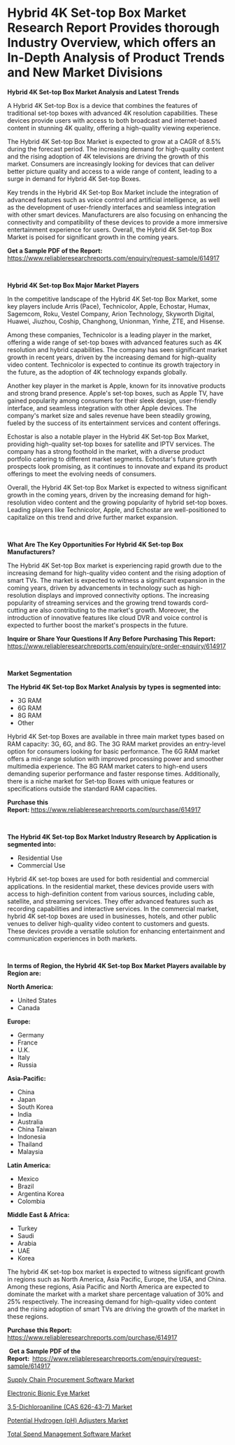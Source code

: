 <p><h1>Hybrid 4K Set-top Box Market Research Report Provides thorough Industry Overview, which offers an In-Depth Analysis of Product Trends and New Market Divisions</h1></p><p><strong>Hybrid 4K Set-top Box Market Analysis and Latest Trends</strong></p>
<p><p>A Hybrid 4K Set-top Box is a device that combines the features of traditional set-top boxes with advanced 4K resolution capabilities. These devices provide users with access to both broadcast and internet-based content in stunning 4K quality, offering a high-quality viewing experience.</p><p>The Hybrid 4K Set-top Box Market is expected to grow at a CAGR of 8.5% during the forecast period. The increasing demand for high-quality content and the rising adoption of 4K televisions are driving the growth of this market. Consumers are increasingly looking for devices that can deliver better picture quality and access to a wide range of content, leading to a surge in demand for Hybrid 4K Set-top Boxes.</p><p>Key trends in the Hybrid 4K Set-top Box Market include the integration of advanced features such as voice control and artificial intelligence, as well as the development of user-friendly interfaces and seamless integration with other smart devices. Manufacturers are also focusing on enhancing the connectivity and compatibility of these devices to provide a more immersive entertainment experience for users. Overall, the Hybrid 4K Set-top Box Market is poised for significant growth in the coming years.</p></p>
<p><strong>Get a Sample PDF of the Report:&nbsp;</strong> <a href="https://www.reliableresearchreports.com/enquiry/request-sample/614917">https://www.reliableresearchreports.com/enquiry/request-sample/614917</a></p>
<p>&nbsp;</p>
<p><strong>Hybrid 4K Set-top Box Major Market Players</strong></p>
<p><p>In the competitive landscape of the Hybrid 4K Set-top Box Market, some key players include Arris (Pace), Technicolor, Apple, Echostar, Humax, Sagemcom, Roku, Vestel Company, Arion Technology, Skyworth Digital, Huawei, Jiuzhou, Coship, Changhong, Unionman, Yinhe, ZTE, and Hisense.</p><p>Among these companies, Technicolor is a leading player in the market, offering a wide range of set-top boxes with advanced features such as 4K resolution and hybrid capabilities. The company has seen significant market growth in recent years, driven by the increasing demand for high-quality video content. Technicolor is expected to continue its growth trajectory in the future, as the adoption of 4K technology expands globally.</p><p>Another key player in the market is Apple, known for its innovative products and strong brand presence. Apple's set-top boxes, such as Apple TV, have gained popularity among consumers for their sleek design, user-friendly interface, and seamless integration with other Apple devices. The company's market size and sales revenue have been steadily growing, fueled by the success of its entertainment services and content offerings.</p><p>Echostar is also a notable player in the Hybrid 4K Set-top Box Market, providing high-quality set-top boxes for satellite and IPTV services. The company has a strong foothold in the market, with a diverse product portfolio catering to different market segments. Echostar's future growth prospects look promising, as it continues to innovate and expand its product offerings to meet the evolving needs of consumers.</p><p>Overall, the Hybrid 4K Set-top Box Market is expected to witness significant growth in the coming years, driven by the increasing demand for high-resolution video content and the growing popularity of hybrid set-top boxes. Leading players like Technicolor, Apple, and Echostar are well-positioned to capitalize on this trend and drive further market expansion.</p></p>
<p>&nbsp;</p>
<p><strong>What Are The Key Opportunities For Hybrid 4K Set-top Box Manufacturers?</strong></p>
<p><p>The Hybrid 4K Set-top Box market is experiencing rapid growth due to the increasing demand for high-quality video content and the rising adoption of smart TVs. The market is expected to witness a significant expansion in the coming years, driven by advancements in technology such as high-resolution displays and improved connectivity options. The increasing popularity of streaming services and the growing trend towards cord-cutting are also contributing to the market's growth. Moreover, the introduction of innovative features like cloud DVR and voice control is expected to further boost the market's prospects in the future.</p></p>
<p><strong>Inquire or Share Your Questions If Any Before Purchasing This Report:</strong> <a href="https://www.reliableresearchreports.com/enquiry/pre-order-enquiry/614917">https://www.reliableresearchreports.com/enquiry/pre-order-enquiry/614917</a></p>
<p>&nbsp;</p>
<p><strong>Market Segmentation</strong></p>
<p><strong>The Hybrid 4K Set-top Box Market Analysis by types is segmented into:</strong></p>
<p><ul><li>3G RAM</li><li>6G RAM</li><li>8G RAM</li><li>Other</li></ul></p>
<p><p>Hybrid 4K Set-top Boxes are available in three main market types based on RAM capacity: 3G, 6G, and 8G. The 3G RAM market provides an entry-level option for consumers looking for basic performance. The 6G RAM market offers a mid-range solution with improved processing power and smoother multimedia experience. The 8G RAM market caters to high-end users demanding superior performance and faster response times. Additionally, there is a niche market for Set-top Boxes with unique features or specifications outside the standard RAM capacities.</p></p>
<p><strong>Purchase this Report:&nbsp;</strong><a href="https://www.reliableresearchreports.com/purchase/614917">https://www.reliableresearchreports.com/purchase/614917</a></p>
<p>&nbsp;</p>
<p><strong>The Hybrid 4K Set-top Box Market Industry Research by Application is segmented into:</strong></p>
<p><ul><li>Residential Use</li><li>Commercial Use</li></ul></p>
<p><p>Hybrid 4K set-top boxes are used for both residential and commercial applications. In the residential market, these devices provide users with access to high-definition content from various sources, including cable, satellite, and streaming services. They offer advanced features such as recording capabilities and interactive services. In the commercial market, hybrid 4K set-top boxes are used in businesses, hotels, and other public venues to deliver high-quality video content to customers and guests. These devices provide a versatile solution for enhancing entertainment and communication experiences in both markets.</p></p>
<p>&nbsp;</p>
<p><strong>In terms of Region, the Hybrid 4K Set-top Box Market Players available by Region are:</strong></p>
<p>
    <p> <strong> North America: </strong>
        <ul>
            <li>United States</li>
            <li>Canada</li>
        </ul>
        </p> 
    <p> <strong> Europe: </strong>
        <ul>
            <li>Germany</li>
            <li>France</li>
            <li>U.K.</li>
            <li>Italy</li>
            <li>Russia</li>
        </ul>
        </p> 
    <p> <strong> Asia-Pacific: </strong>
        <ul>
            <li>China</li>
            <li>Japan</li>
            <li>South Korea</li>
            <li>India</li>
            <li>Australia</li>
            <li>China Taiwan</li>
            <li>Indonesia</li>
            <li>Thailand</li>
            <li>Malaysia</li>
        </ul>
        </p> 
    <p> <strong> Latin America: </strong>
        <ul>
            <li>Mexico</li>
            <li>Brazil</li>
            <li>Argentina Korea</li>
            <li>Colombia</li>
        </ul>
        </p> 
    <p> <strong> Middle East & Africa: </strong>
        <ul>
            <li>Turkey</li>
            <li>Saudi</li>
            <li>Arabia</li>
            <li>UAE</li>
            <li>Korea</li>
        </ul>
    </p>
    </p>
<p><p>The hybrid 4K set-top box market is expected to witness significant growth in regions such as North America, Asia Pacific, Europe, the USA, and China. Among these regions, Asia Pacific and North America are expected to dominate the market with a market share percentage valuation of 30% and 25% respectively. The increasing demand for high-quality video content and the rising adoption of smart TVs are driving the growth of the market in these regions.</p></p>
<p><strong>Purchase this Report: </strong><a href="https://www.reliableresearchreports.com/purchase/614917">https://www.reliableresearchreports.com/purchase/614917</a></p>
<p>&nbsp;<strong>Get a Sample PDF of the Report:&nbsp;&nbsp;</strong><a href="https://www.reliableresearchreports.com/enquiry/request-sample/614917">https://www.reliableresearchreports.com/enquiry/request-sample/614917</a></p>
<p><strong></strong></p>
<p><p><a href="https://issuu.com/reportprime-2/docs/supply-chain-procurement-software-market-size-2030">Supply Chain Procurement Software Market</a></p><p><a href="https://github.com/bmorecock/Market-Research-Report-List-2/blob/main/electronic-bionic-eye-market.md">Electronic Bionic Eye Market</a></p><p><a href="https://github.com/RickHolmes3/Market-Research-Report-List-3/blob/main/35-dichloroaniline-cas-626-43-7-market.md">3,5-Dichloroaniline (CAS 626-43-7) Market</a></p><p><a href="https://github.com/Krish2023na/Market-Research-Report-List-3/blob/main/potential-hydrogen-ph-adjusters-market.md">Potential Hydrogen (pH) Adjusters Market</a></p><p><a href="https://issuu.com/reportprime-2/docs/total-spend-management-software-market-size-2030.p">Total Spend Management Software Market</a></p></p>